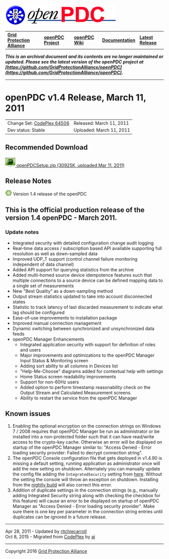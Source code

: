 [![The Open Source Phasor Data Concentrator](openPDC_Logo.png)](openPDC_Home.md "The Open Source Phasor Data Concentrator")

|   |   |   |   |   |
|---|---|---|---|---|
| **[Grid Protection Alliance](http://www.gridprotectionalliance.org "Grid Protection Alliance Home Page")** | **[openPDC Project](https://github.com/GridProtectionAlliance/openPDC "openPDC Project on GitHub")** | **[openPDC Wiki](openPDC_Home.md "openPDC Wiki Home Page")** | **[Documentation](openPDC_Documentation_Home.md "openPDC Documentation Home Page")** | **[Latest Release](https://github.com/GridProtectionAlliance/openPDC/releases "openPDC Releases Home Page")** |

***This is an archival document and its contents are no longer maintained or updated. Please see the latest version of the openPDC project at [https://github.com/GridProtectionAlliance/openPDC](https://github.com/GridProtectionAlliance/openPDC).***

---

# openPDC v1.4 Release, March 11, 2011

|   |   |
|---|---|
| Change Set: [CodePlex 64506](http://openpdc.codeplex.com/SourceControl/changeset/view/64506) | Released: March 11, 2011 |
| Dev status: Stable | Uploaded: March 11, 2011 |

## Recommended Download

[![](files/RuntimeBinary.gif) openPDCSetup.zip (30925K, uploaded Mar 11, 2011)](http://openpdc.codeplex.com/downloads/get/152722)

## Release Notes

[![](files/project_icon_lrg.gif)]() Version 1.4 release of the openPDC

## This is the official production release of the version 1.4 openPDC - March 2011.

### Update notes

- Integrated security with detailed configuration change audit logging
- Real-time data access / subscription based API available supporting full resolution as well as down-sampled data
- Improved UDP_T support (control channel failure monitoring independent of data channel)
- Added API support for querying statistics from the archive
- Added multi-homed source device idempotence features such that multiple connections to a source device can be defined mapping data to a single set of measurements
- New "Best Quality" as a down-sampling method
- Output stream statistics updated to take into account disconnected states
- Statistic to track latency of last discarded measurement to indicate what lag should be configured
- Ease-of-use improvements to installation package
- Improved manual connection management
- Dynamic switching between synchronized and unsynchronized data feeds
- openPDC Manager Enhancements
    - Integrated application security with support for definition of roles and users
    - Major improvements and optimizations to the openPDC Manager Input Status &amp; Monitoring screen
    - Adding sort ability to all columns in Devices list
    - "Help-Me-Choose" diagrams added for contextual help with settings
    - Home Status screen readability improvements
    - Support for non-60Hz users
    - Added option to perform timestamp reasonability check on the Output Stream and Calculated Measurement screens.
    - Ability to restart the service from the openPDC Manager

## Known issues

1. Enabling the optional encryption on the connection strings on Windows 7 / 2008 requires that openPDC Manager be run as administrator or be installed into a non-protected folder such that it can have read/write access to the crypto-key cache. Otherwise an error will be displayed on startup of the openPDC Manager similar to: "Access Denied - Error loading security provider: Failed to decrypt connection string".
2. The openPDC Console configuration file that gets deployed in v1.4.90 is missing a default setting, running application as administrator once will add the new setting on shutdown. Alternately you can manually update the config file adding the `IntegratedSecurity` setting from [here](http://openpdc.codeplex.com/SourceControl/changeset/view/64534#522160). Without the setting the console will throw an exception on shutdown. Installing from the [nightly build](http://openpdc.codeplex.com/wikipage?title=Nightly%20Builds) will also correct this error.
3. Addition of duplicate settings in the connection strings (e.g., manually adding Integrated Security string along with checking the checkbox for this feature) will cause an error to be displayed on startup of openPDC Manager as "Access Denied - Error loading security provider". Make sure there is one key per parameter in the connection string entries until duplicates can be ignored in a future release.

---

Apr 28, 2011 - Updated by [ritchiecarroll](https://github.com/ritchiecarroll)  
Oct 8, 2015 - Migrated from [CodePlex](http://openpdc.codeplex.com/releases/view/52461) by [aj](https://github.com/ajstadlin)

---

Copyright 2016 [Grid Protection Alliance](http://www.gridprotectionalliance.org)